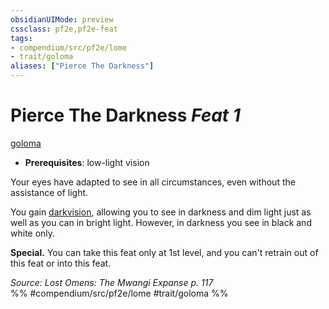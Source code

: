 ```yaml
---
obsidianUIMode: preview
cssclass: pf2e,pf2e-feat
tags:
- compendium/src/pf2e/lome
- trait/goloma
aliases: ["Pierce The Darkness"]
---
```

# Pierce The Darkness  *Feat 1*  
[goloma](../../rules/traits/goloma-lome.md)  

- **Prerequisites**: low-light vision

Your eyes have adapted to see in all circumstances, even without the assistance of light.

You gain [darkvision](../../rules/abilities/darkvision.md), allowing you to see in darkness and dim light just as well as you can in bright light. However, in darkness you see in black and white only.

**Special.** You can take this feat only at 1st level, and you can't retrain out of this feat or into this feat.

*Source: Lost Omens: The Mwangi Expanse p. 117*  
%% #compendium/src/pf2e/lome #trait/goloma %%